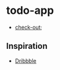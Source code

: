 # todo-app
- [check-out](https://react-projects-peach.vercel.app/);

## Inspiration
- [Dribbble](https://dribbble.com/shots/3486784-Todo-card/attachments/3486784?mode=media)